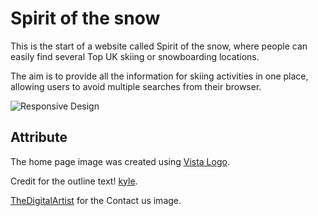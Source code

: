 # **Spirit of the snow**

This is the start of a website called Spirit of the snow, where people can easily find several Top UK skiing or snowboarding locations.

The aim is to provide all the information for skiing activities in one place, allowing users to avoid multiple searches from their browser.

![Responsive Design](images/responsive.png)

## Attribute

The home page image was created using  [Vista Logo](https://www.vistaprint.co.uk/logomaker).

Credit for the outline text! [kyle](https://stackoverflow.com/questions/4919076/outline-effect-to-text).

[TheDigitalArtist](https://pixabay.com/illustrations/contact-us-help-desk-contact-help-1524408/) for the Contact us image.
